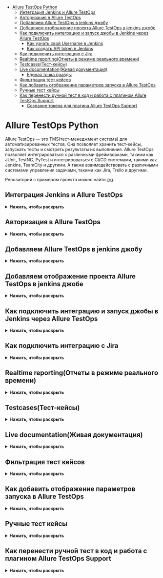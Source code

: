 
- [Allure TestOps Python](#allure-testops-python)
  - [Интеграция Jenkins и Allure TestOps](#интеграция-jenkins-и-allure-testops)
  - [Авторизация в Allure TestOps](#авторизация-в-allure-testops)
  - [Добавляем Allure TestOps в jenkins джобу](#добавляем-allure-testops-в-jenkins-джобу)
  - [Добавляем отображение проекта Allure TestOps в jenkins джобе](#добавляем-отображение-проекта-allure-testops-в-jenkins-джобе)
  - [Как подключить интеграцию и запуск джобы в Jenkins через Allure TestOps](#как-подключить-интеграцию-и-запуск-джобы-в-jenkins-через-allure-testops)
    - [Как узнать свой Username в Jenkins](#как-узнать-свой-username-в-jenkins)
    - [Как создать API token в Jenkins](#как-создать-api-token-в-jenkins)
  - [Как подключить интеграцию с Jira](#как-подключить-интеграцию-с-jira)
  - [Realtime reporting(Отчеты в режиме реального времени)](#realtime-reportingотчеты-в-режиме-реального-времени)
  - [Testcases(Тест-кейсы)](#testcasesтест-кейсы)
  - [Live documentation(Живая документация)](#live-documentationживая-документация)
    - [Единая точка правды](#единая-точка-правды)
  - [Фильтрация тест кейсов](#фильтрация-тест-кейсов)
  - [Как добавить отображение параметров запуска в Allure TestOps](#как-добавить-отображение-параметров-запуска-в-allure-testops)
  - [Ручные тест кейсы](#ручные-тест-кейсы)
  - [Как перенести ручной тест в код и работа с плагином Allure TestOps Support](#как-перенести-ручной-тест-в-код-и-работа-с-плагином-allure-testops-support)
    - [Создание токена для плагина Allure TestOps Support](#создание-токена-для-плагина-allure-testops-support)


# Allure TestOps Python 

Allure TestOps — это TMS(тест-менеджмент система) для автоматизированных тестов. Она позволяет хранить тест-кейсы, запускать тесты и смотреть результаты их выполнения. Allure TestOps позволяет интегрироваться с различными фреймворками, такими как JUnit, TestNG, PyTest и интегрироваться с CI/CD системами, такими как Jenkins, TeamCity и другими. А также взаимодействовать с различными системами управления задачами, такими как Jira, Trello и другими.

Репозиторий с примером проекта можно найти [тут](https://github.com/eroshenkoam/allure-pytest-example).

## Интеграция Jenkins и Allure TestOps
<details><summary><b>Нажать, чтобы раскрыть</b></summary>

Пример реализации самой простой "джобы" в jenkins с Allure TestOps:

1. Параметризованная сборка с параметрами `ENDPOINT` и `BROWSER`, и значением по умолчанию `https://testing.github.com` и `firefox`

![](https://raw.githubusercontent.com/qa-guru/knowledge-base/main/img/python/allure-py/jenkins_testops.jpeg)

![](https://raw.githubusercontent.com/qa-guru/knowledge-base/main/img/python/allure-py/jenkins_testops_2.jpeg)

2. Отметка в чек боксе `Restrict where this project can be run` и указание значения `python` позволяет запускать тесты только там, где установлен Python(данная настройка нужна, только если у вас есть отдельные ноды(агенты) на разных языках программирования и вы хотите запускать тесты на ноде с Python).

![](https://raw.githubusercontent.com/qa-guru/knowledge-base/main/img/python/allure-py/label_jenkins.jpeg)

3. В блоке `Source Code Management` выбрать `Git`, указываем URL репозитория и ветку.

![](https://raw.githubusercontent.com/qa-guru/knowledge-base/main/img/python/allure-py/git_jenkins.jpeg)

4. В блоке `Build Environment` выбрать `Delete workspace before build starts` (параметры очистки рабочего пространства).
   Это необходимо для того, чтобы перед каждым запуском тестов удалять старые файлы и не допускать их влияния на результаты тестирования.

![](https://raw.githubusercontent.com/qa-guru/knowledge-base/main/img/python/allure-py/delete_workspace_jenkins.jpeg)

5. В блоке `Build Steps` указана команда запуска сборки тестов. Важно отметить, что в примере указано `|| true`, это нужно для того, чтобы джоба не падала при возникновении ошибок в тестах.

![](https://raw.githubusercontent.com/qa-guru/knowledge-base/main/img/python/allure-py/command_jenkins.jpeg)

6. В блоке `Post-build Actions` указываем в разделе `Allure Report` путь до папки, по умолчанию `allure-results`.

![](https://raw.githubusercontent.com/qa-guru/knowledge-base/main/img/python/allure-py/allure_jenkins.jpeg)

</details>

## Авторизация в Allure TestOps
<details><summary><b>Нажать, чтобы раскрыть</b></summary>

Для авторизации в Allure TestOps необходимо ввести логин и пароль которые представлены в уроке. Регистрироваться самому НЕ НУЖНО.

![](https://raw.githubusercontent.com/qa-guru/knowledge-base/main/img/python/allure-py/testops_login.jpeg)

</details>

## Добавляем Allure TestOps в jenkins джобу
<details><summary><b>Нажать, чтобы раскрыть</b></summary>

1. Если не нужно отображение результатов прогона в Allure Results, то указываем отметку в чек боксе `Disabled` в разделе `Allure Report`.

![](https://raw.githubusercontent.com/qa-guru/knowledge-base/main/img/python/allure-py/allure_jenkins_disabled.jpeg)

2. В блоке `Build Environment` указываем отметку в чек боксе `Allure: upload results`

![](https://raw.githubusercontent.com/qa-guru/knowledge-base/main/img/python/allure-py/jenkins_allure_testops.jpeg)

3. В отобразившимся блоке `Allure TestOps` необходимо указать данные, а именно:

   - В строке `Server` в выпадающем списке выбираем `allure-server`
   - В строке `Project` в выпадающем списке выбираем название проекта, который был создан ранее, и к которому можно подключиться через `Allure TestOps`(отображение проекта в данном выпадающем списке описано ниже в разделе [Добавляем отображение проекта Allure TestOps в jenkins джобе](#добавляем-отображение-проекта-allure-testops-в-jenkins-джобе))
   - В строке `Launch Name` оставляем значение по умолчанию `${JOB_NAME} - #${BUILD_NUMBER}`
   - В строке `Launch tags` можно указать теги для прогона (это не обязательно)
   - В блоке `Results` кликаем на кнопку `Add results` и на таб `Results`. В отобразившемся блоке в строке `Path` указываем путь до папки с результатами тестов, по умолчанию `allure-results`.
   
4. Сохраняем изменения(кнопка `Save`). 

![](https://raw.githubusercontent.com/qa-guru/knowledge-base/main/img/python/allure-py/jenkins_allure_testops_2.jpeg)

</details>

## Добавляем отображение проекта Allure TestOps в jenkins джобе
<details><summary><b>Нажать, чтобы раскрыть</b></summary>

1. Создаем проект в Allure TestOps. Для этого переходим в Allure TestOps и авторизируемся
2. На главной странице с `Projects` нажимаем на кнопку `Create new project`

![](https://raw.githubusercontent.com/qa-guru/knowledge-base/main/img/python/allure-py/testops_create_project.jpeg)

3. В отобразившимся попапе заполняем данные:
   - В поле `Name` указываем название проекта
   - В поле `Description` указываем описание проекта (не обязательно)
   - Указываем отметку в чек боксе `Public` если хотим чтобы проект был доступен всем пользователям
   - Нажимаем на кнопку `Submit`

![](https://raw.githubusercontent.com/qa-guru/knowledge-base/main/img/python/allure-py/create_project.jpeg)

4. В созданном проекте нажимаем на иконку шестеренки для перехода в настройки проекта.

![](https://raw.githubusercontent.com/qa-guru/knowledge-base/main/img/python/allure-py/open_project.jpeg)

5. В настройках переходим на таб `Access`

![](https://raw.githubusercontent.com/qa-guru/knowledge-base/main/img/python/allure-py/access_settings.jpeg)

   - В блоке `Outside Collaborators` необходимо кликнуть на иконку `+` 

![](https://raw.githubusercontent.com/qa-guru/knowledge-base/main/img/python/allure-py/outside_collaborators.jpeg)

   - В отобразившемся попапе `Add collaborator` в выпадающем списке `Select a collaborator to grant permissions to` необходимо выбрать `jenkins_agent_service_acc`. А в выпадающем списке `Permission Set` выбрать `Project Write`.
  
![](https://raw.githubusercontent.com/qa-guru/knowledge-base/main/img/python/allure-py/add_collaborator.jpeg)

   - Нажимаем на кнопку `Submit`

Конечный результат должен выглядеть так:

![](https://raw.githubusercontent.com/qa-guru/knowledge-base/main/img/python/allure-py/last_result.jpeg)

</details>

## Как подключить интеграцию и запуск джобы в Jenkins через Allure TestOps
<details><summary><b>Нажать, чтобы раскрыть</b></summary>

1. Для того чтобы джобу можно было запускать через Allure TestOps, необходимо в настройках проекта добавить интеграцию с Jenkins.
   - Переходим в настройки проекта на таб `Integrations`.
   - На странице `Integrations` в строке с названием `Jenkins` нажимаем на кнопку `Add integration`.
  
![](https://raw.githubusercontent.com/qa-guru/knowledge-base/main/img/python/allure-py/integrations_jenkins.jpg)

   - В отобразившемся попапе `Add Jenkins integration to project` заполняем данные:
     - В строке `Username` указываем юзернейм пользователя Jenkins
     - В строке `API token` указываем токен к аккаунту Jenkins
     - Нажимаем на кнопку `Test connection` и проверяем что все данные введены верно. Если всё верно указано, то отобразиться сообщение `Connection established`
     - Нажимаем на кнопку `Add integration`

![](https://raw.githubusercontent.com/qa-guru/knowledge-base/main/img/python/allure-py/connection_jenkins_testops.jpg)

После добавления интеграции с Jenkins, в блоке `Added integrations` отобразиться информация о добавленной интеграции.

![](https://raw.githubusercontent.com/qa-guru/knowledge-base/main/img/python/allure-py/added_integration.jpg)

2. После запуска джобы из Jenkins, джоба отобразиться в allure testops. Если необходимо настроить джобу, то нужно перейти в боковом меню на вкладку `Jobs`. 
Если в джобе есть параметризация и дефолтное значение для параметров не отображено в Allure TestOps, то необходимо в строке с джобой нажать на иконку со стрелками `Update job` и после обновления все параметры и их значения будут отображены.

![](https://raw.githubusercontent.com/qa-guru/knowledge-base/main/img/python/allure-py/jenkins_testops_job.jpg)

3. Если необходимо вручную добавить джобу в Allure TestOps, то необходимо перейти в боковом меню на вкладку `Jobs` и нажать на кнопку `New job`. 

![](https://raw.githubusercontent.com/qa-guru/knowledge-base/main/img/python/allure-py/add_new_job.jpg)

В отобразившемся попапе `Create job` заполняем данные:
   - Кликнув на строку `Build server` выбираем из выпадающего списка адрес школьного сервера. 
   - Далее отображается дополнительное поле `Job`, и чек бокс `Can run tests`. Если необходимо запускать джобу через Allure TestOps, то необходимо отметить чек бокс `Can run tests`.
   - В строке `Job` кликаем на поле и из выпадающего списка ищем нужную джобу (данные в списке можно отфильтровать указав название джобы в строке поиска).
   - После добавления джобы отображается кнопка `Add parameter`, по клику на которую можно добавить параметры для джобы.
   - Нажимаем на кнопку `Submit`

![](https://raw.githubusercontent.com/qa-guru/knowledge-base/main/img/python/allure-py/add_job.jpg)

После сохранения, джоба отобразится в списке джоб в Allure TestOps в блоке `Jobs`.

### Как узнать свой Username в Jenkins

Для того чтобы узнать свой `Username` необходимо перейти в Jenkins.
 - Для отображения `Username` необходимо кликнуть в верхнем правом углу на свой профиль.
 - На вкладке `Status` можно увидеть `User ID`, это и есть ваш `Username`.

![](https://raw.githubusercontent.com/qa-guru/knowledge-base/main/img/python/allure-py/username_jenkins.jpg)

### Как создать API token в Jenkins

Для того чтобы создать свой `API token` необходимо перейти в Jenkins.
 - В боковом меню выбираем `Configure`
 - В блоке `API Token` нажимаем на кнопку `Add new Token`

![](https://raw.githubusercontent.com/qa-guru/knowledge-base/main/img/python/allure-py/api_token.jpg)

 - После, отобразиться поле ввода для ввода названия токена(имя может быть любым) и кнопка `Generate`. Вводим название токена и нажимаем на кнопку `Generate`.

![](https://raw.githubusercontent.com/qa-guru/knowledge-base/main/img/python/allure-py/api_create_token.jpg)

 - Далее отобразиться токен, который необходимо скопировать и вставить в поле `API token` в Allure TestOps.
  
![](https://raw.githubusercontent.com/qa-guru/knowledge-base/main/img/python/allure-py/token_number.jpg)

</details>

## Как подключить интеграцию с Jira
<details><summary><b>Нажать, чтобы раскрыть</b></summary>

1. Для того чтобы добавить интеграцию с Jira, необходимо:
   - Переходим в настройки проекта на таб `Integrations`.
   - На странице `Integrations` в строке с названием школьной `Jira` нажимаем на кнопку `Add integration`.
  
![](https://raw.githubusercontent.com/qa-guru/knowledge-base/main/img/python/allure-py/jira_integration.jpg)

   - В отобразившемся попапе `Add jira integration to project` заполняем данные:
     - В строке `Username` указываем юзернейм пользователя Jira (данные отображены в уроке)
     - В строке `Password` указываем пароль к аккаунту Jira (данные отображены в уроке)
     - Нажимаем на кнопку `Test connection` и проверяем что все данные введены верно. Если всё верно указано, то отобразиться сообщение `Connection established`
     - Нажимаем на кнопку `Add integration`

![](https://raw.githubusercontent.com/qa-guru/knowledge-base/main/img/python/allure-py/jira_connect.jpg)

После добавления интеграции с Jira, в блоке `Added integrations` отобразиться информация о добавленной интеграции.

![](https://raw.githubusercontent.com/qa-guru/knowledge-base/main/img/python/allure-py/added_integration_jira.jpeg)

</details>

## Realtime reporting(Отчеты в режиме реального времени)
<details><summary><b>Нажать, чтобы раскрыть</b></summary>

Allure TestOps позволяет в реальном времени отслеживать результаты выполнения тестов. При этом можно видеть какие тесты были запущены, какие прошли успешно, а какие нет. Также можно видеть сколько времени занял прогон тестов и сколько времени занял каждый тест.

Пример отображения результатов тестов в Allure TestOps(общий результат прогона(он отображается если запустить прогон тестов в Jenkins)):

![](https://raw.githubusercontent.com/qa-guru/knowledge-base/main/img/python/allure-py/realtime_reporting.jpeg)

Пример отображения результатов тестов в Allure TestOps(подробное отображение по каждому тесту(шаги, скриншоты, логи, время выполнения и т.д.)):

![](https://raw.githubusercontent.com/qa-guru/knowledge-base/main/img/python/allure-py/launches.jpeg)

</details>

## Testcases(Тест-кейсы)
<details><summary><b>Нажать, чтобы раскрыть</b></summary>

Для того чтобы получить/сгенерировать тест-кейсы в Allure TestOps из прогонов тестов, то необходимо закрыть `Launch`.

![](https://raw.githubusercontent.com/qa-guru/knowledge-base/main/img/python/allure-py/close_launches.jpeg)

После этого необходимо перейти в боковом меню на вкладку `Test cases`. В данном разделе можно создавать тест-кейсы, редактировать их, удалять и просматривать.

![](https://raw.githubusercontent.com/qa-guru/knowledge-base/main/img/python/allure-py/test_cases.jpeg)

</details>

## Live documentation(Живая документация)
<details><summary><b>Нажать, чтобы раскрыть</b></summary>

Если правильно разметить тесты, то можно получить живую документацию. Для этого необходимо в тестах использовать аннотации, которые позволяют описывать тесты. После этого в Allure TestOps можно увидеть документацию по тестам.
При малейших изменениях в тестах, документация автоматически обновляется.

### Единая точка правды

Единая точка правды это когда у всех членов команды есть доступ к актуальной информации. Если вы работаете с авто тестами, то единая точка правды это авто тесты. Все изменения в авто тестах отображаться в документации и таким образом все члены команды будут видеть актуальную информацию.

</details>

## Фильтрация тест кейсов
<details><summary><b>Нажать, чтобы раскрыть</b></summary>

Для отображения панели фильтрации тест кейсов необходимо нажать на кнопку `Filter` .

![](https://raw.githubusercontent.com/qa-guru/knowledge-base/main/img/python/allure-py/filter_test_cases.jpeg)

После этого отобразиться панель фильтрации, в которой можно выбрать нужные фильтры для отображения тест кейсов.

Пример фильтрации по тегам:

![](https://raw.githubusercontent.com/qa-guru/knowledge-base/main/img/python/allure-py/filter_test_cases_2.jpeg)

</details>

## Как добавить отображение параметров запуска в Allure TestOps
<details><summary><b>Нажать, чтобы раскрыть</b></summary>

Для добавления параметров запуска в Allure TestOps необходимо перейти в настройки проекта `Settings` и перейти на таб `Environment `.

Далее на странице `Environment schemas settings` кликнуть на кнопку `Create`.

![](https://raw.githubusercontent.com/qa-guru/knowledge-base/main/img/python/allure-py/environment_settings.jpeg)

В отобразившихся полях необходимо заполнить данные для добавления эндпоинта(где тестируется приложение(ссылка на сайт)):
   - В строке `Mapping Key` указываем название переменной параметра, к примеру `ENDPOINT` или `URL`(данные переменные должны совпадать с переменными в Jenkins)
   - В выпадающем списке `Environment variable` выбираем значение для переменной, к примеру `HOST`.
   - Кликаем на кнопку `Submit`

![](https://raw.githubusercontent.com/qa-guru/knowledge-base/main/img/python/allure-py/host_variable.jpeg)

Для добавления других параметров запуска необходимо повторить действия для каждого параметра.
К примеру для добавления параметра `BROWSER`:
   - В строке `Mapping Key` указываем название переменной параметра, к примеру `BROWSER`.
   - В выпадающем списке `Environment variable` выбираем значение для переменной, к примеру `Browser`.
   - Кликаем на кнопку `Submit`

Пример добавления отображения параметров запуска в Allure TestOps:

![](https://raw.githubusercontent.com/qa-guru/knowledge-base/main/img/python/allure-py/add_environment.jpeg)

Если необходимо добавить другие параметры, к примеру `Custom Fields`, `Test Layers` или `Tree`, то необходимо повторить подобные действия как описаны ранее для добавления параметров.

К примеру в блоке `Test Layers` можно добавить разметку для указания какие тесты относятся к какому слою тестирования(например `UI`, `API`, `Integration` и т.д.).

</details>

## Ручные тест кейсы
<details><summary><b>Нажать, чтобы раскрыть</b></summary>

Для добавления/создания ручных тест кейсов необходимо в боковом меню перейти на вкладку `Test cases`. И в строке с подсказкой для ввода(плейсхолдер) `Add a new test case` ввести название тест кейса и нажать на кнопку `Enter`.

![](https://raw.githubusercontent.com/qa-guru/knowledge-base/main/img/python/allure-py/add_manual_test_case.jpeg)

Добавленный ручной тест кейс отобразится в списке тест кейсов с иконкой `руки`, при наведении на которую отображается текст `manual`. 
Автоматизированные тест кейсы отображаются с иконкой в виде робота, при наведении на которую отображается текст `automated`.

![](https://raw.githubusercontent.com/qa-guru/knowledge-base/main/img/python/allure-py/manual_test_case.jpeg)

Для редактирования ручного тест кейса необходимо кликнуть на тест кейс и в правой части отобразиться панель редактирования тест кейса.
Если необходимо добавить шаги, то необходимо в строке `Scenario` кликнуть на кнопку карандаша и в отобразившемся поле ввести шаги тест кейса.

![](https://raw.githubusercontent.com/qa-guru/knowledge-base/main/img/python/allure-py/add_steps.jpeg)

Если необходимо сделать шаг в шаге, то необходимо в строке с шагом нажать на иконку три точки и выбрать `Indent`.

![](https://raw.githubusercontent.com/qa-guru/knowledge-base/main/img/python/allure-py/add_steps_more_details.jpeg)

После добавления шагов необходимо нажать на кнопку `Submit`.

</details>

## Как перенести ручной тест в код и работа с плагином Allure TestOps Support

<details><summary><b>Нажать, чтобы раскрыть</b></summary>

После создания ручного тест кейса, можно перенести его в код. Для этого необходимо для начала установить плагин `Allure TestOps Support`.

![](https://raw.githubusercontent.com/qa-guru/knowledge-base/main/img/python/allure-py/plugin_testops.jpeg)

Далее необходимо перейти в настройки(Settings) Pycharm в раздел `Tools` и кликнуть на `Allure TestOps Support`.
В отобразившемся окне в блоке `Connection` в строке `Endpoint` указать адрес сервера Allure TestOps(урл адрес школьного сервера), а в строке `Token` указать токен к аккаунту Allure TestOps.

![](https://raw.githubusercontent.com/qa-guru/knowledge-base/main/img/python/allure-py/data_plugin_testops.jpeg)

### Создание токена для плагина Allure TestOps Support

Для создания токена для плагина Allure TestOps Support необходимо перейти в Allure TestOps и авторизоваться.
 - В нижней части страницы кликнуть на иконку пользователя и в выпадающем списке выбрать `Your profile`.

![](https://raw.githubusercontent.com/qa-guru/knowledge-base/main/img/python/allure-py/profile_testops.jpeg)

 - На открывшейся странице в блоке `API tokens!` проскролить до кнопки `Create` и кликнуть на неё.

![](https://raw.githubusercontent.com/qa-guru/knowledge-base/main/img/python/allure-py/api_token_testops.jpeg)

 - В отобразившемся попапе в строке `Name` указать название токена(название может быть любым). После этого кликнуть на кнопку `Submit`.

![](https://raw.githubusercontent.com/qa-guru/knowledge-base/main/img/python/allure-py/token_name.jpeg)

 - После создания токена, необходимо скопировать его и вставить в поле `Token` в Pycharm.

![](https://raw.githubusercontent.com/qa-guru/knowledge-base/main/img/python/allure-py/token_created.jpeg)

</details>
